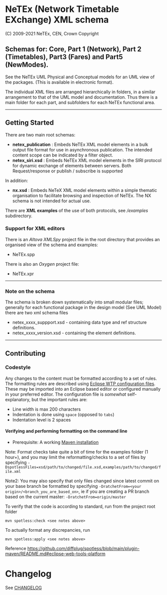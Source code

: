 # NeTEx (Network Timetable EXchange) XML schema
(C) 2009-2021  NeTEx, CEN, Crown Copyright

## Schemas for: Core, Part 1 (Network),  Part 2 (Timetables), Part3 (Fares) and Part5 (NewModes).
                            
See the NeTEx UML Physical and Conceptual models for an UML view of the packages. (This is available in electronic format).

The individual  XML files  are arranged hierarchically in folders, in a similar arrangement to that of the UML model and documentation. Thus there is a main folder for each part, and subfolders for each NeTEx functional area.

----
## Getting Started
There are two main root schemas:
 - **netex_publication** : Embeds NeTEx XML model elements in a bulk output file format for use in asynchronous publication. The intended content scope can be indicated by a filter object.
 - **netex_siri.xsd** : Embeds NeTEx XML model elements in the SIRI protocol for dynamic exchange of elements between servers. Both Request/response or publish / subscribe is supported

In addition:

 - **nx.xsd** : Embeds NeTeX XML model elements within a simple thematic organisation to facilitate browsing and inspection of NeTEx.   The NX schema is not intended for actual use.

There are **XML examples** of the use of both protocols, see */examples* subdirectory.

### Support for XML editors
There is an _Altova XMLSpy_ project file in the root directory  that provides an organised view  of the schema and examples:
 - NeTEx.spp

There is also an _Oxygen_ project file:
  - NeTEx.xpr
----
### Note on the schema
The schema is broken down systematically into small modular files; generally for each functional package in the design model  (See UML Model) there are two xml schema files
 - netex_xxxx_suppport.xsd - containing data type  and ref structure definitions.
 - netex_xxxx_version.xsd - containing the element definitions.
----
 
## Contributing

### Codestyle
Any changes to the content must be formatted according to a set of rules. The formatting rules are described using [Eclipse WTP configuration files](eclipsecodestyle/xml.prefs). 
These may be imported into an Eclipse based editor or configured manually in your preferred editor. The configuration file is *somewhat* self-explanatory, but the important rules are:
* Line width is max 200 characters
* Indentation is done using `space` (opposed to `tabs`)
* Indentation level is 2 spaces


#### Verifying and performing formatting on the command line

* Prerequisite: A working [Maven installation](https://maven.apache.org/)

Note: Format checks take quite a bit of time for the examples folder (1 hour+), and you may limit the reformatting/checks to a set of files by specifying 
`-DspotlessFiles=xsd/path/to/changed/file.xsd,examples/path/to/changed/file.xml`

Note2: You may also specify that only files changed since latest commit on your base branch be formatted by specifying
`-DratchetFrom=<your origin>/<branch_you_are_based_on>`, ie if you are creating a PR branch based on the current master: `-DratchetFrom=origin/master`

To verify that the code is according to standard, run from the project root folder
```
mvn spotless:check <see notes above>
```

To actually format any discrepancies, run
```
mvn spotless:apply <see notes above>
```

Reference https://github.com/diffplug/spotless/blob/main/plugin-maven/README.md#eclipse-web-tools-platform

# Changelog

See [CHANGELOG](CHANGELOG.md)

